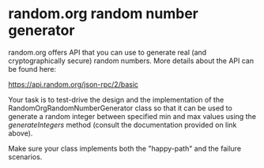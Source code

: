 # random.org random number generator

random.org offers API that you can use to generate real (and cryptographically secure) random numbers. More details about the API can be found here:

https://api.random.org/json-rpc/2/basic

Your task is to test-drive the design and the implementation of the RandomOrgRandomNumberGenerator class so that it can be used to generate a random integer between specified min and max values using the _generateIntegers_ method (consult the documentation provided on link above).

Make sure your class implements both the "happy-path" and the failure scenarios.
